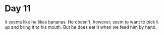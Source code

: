 # Day 11

It seems like he likes bananas. He doesn't, however, seem to want to pick it up
and bring it to his mouth. But he does eat it when we feed him by hand.
